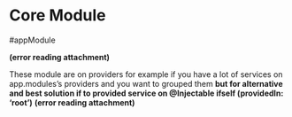 # Core Module
#appModule 

 **(error reading attachment)**

These module are on providers for example if you have a lot of services on app.modules’s providers and you want to grouped them
**but for alternative and best solution if to provided service on @Injectable ifself (providedIn: ‘root’)**
 **(error reading attachment)**